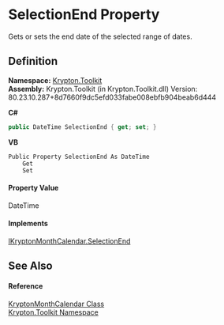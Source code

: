 # SelectionEnd Property


Gets or sets the end date of the selected range of dates.



## Definition
**Namespace:** <a href="79d2eac2-21f4-54ff-7552-b20c33c30600.md">Krypton.Toolkit</a>  
**Assembly:** Krypton.Toolkit (in Krypton.Toolkit.dll) Version: 80.23.10.287+8d7660f9dc5efd033fabe008ebfb904beab6d444

**C#**
``` C#
public DateTime SelectionEnd { get; set; }
```
**VB**
``` VB
Public Property SelectionEnd As DateTime
	Get
	Set
```



#### Property Value
DateTime

#### Implements
<a href="a84fd368-12f1-2afc-de83-63bb3eb17ab0.md">IKryptonMonthCalendar.SelectionEnd</a>  


## See Also


#### Reference
<a href="711fb444-3718-c7af-7199-fab3f2ee7024.md">KryptonMonthCalendar Class</a>  
<a href="79d2eac2-21f4-54ff-7552-b20c33c30600.md">Krypton.Toolkit Namespace</a>  
